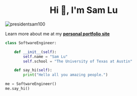 <h1 align="center">Hi 👋, I'm Sam Lu</h1>

<p align="left"> <img src="https://komarev.com/ghpvc/?username=presidentsam100&label=Profile%20views&color=0e75b6&style=flat" alt="presidentsam100" /> </p>

Learn more about me at my **[personal portfolio site](https://presidentsam100.github.io/)**

```python
class SoftwareEngineer:

    def __init__(self):
        self.name = "Sam Lu"
        self.school = "The University of Texas at Austin"

    def say_hi(self):
        print("Hello all you amazing people.")

me = SoftwareEngineer()
me.say_hi()
```

